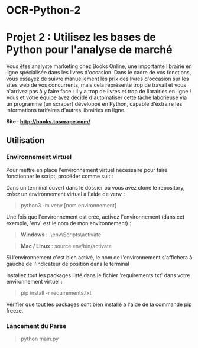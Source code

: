 ﻿# **OCR-Python-2**

# **Projet 2 :** Utilisez les bases de Python pour l'analyse de marché

Vous êtes analyste marketing chez Books Online, une importante librairie en ligne spécialisée dans les livres d'occasion. Dans le cadre de vos fonctions, vous essayez de suivre manuellement les prix des livres d'occasion sur les sites web de vos concurrents, mais cela représente trop de travail et vous n'arrivez pas à y faire face : il y a trop de livres et trop de librairies en ligne ! Vous et votre équipe avez décidé d'automatiser cette tâche laborieuse via un programme (un scraper) développé en Python, capable d'extraire les informations tarifaires d'autres librairies en ligne.

**Site : http://books.toscrape.com/**

## Utilisation

### Environnement virtuel

Pour mettre en place l'environnement virtuel nécessaire pour faire fonctionner le script, procéder comme suit :

Dans un terminal ouvert dans le dossier où vous avez cloné le repository, créez un environnement virtuel a l'aide de venv :

> python3 -m venv [nom environnement]

Une fois que l'environnement est créé, activez l'environnement (dans cet exemple, 'env' est le nom de mon environnement) :

> **Windows** : .\env\Scripts\activate

> **Mac / Linux** : source env/bin/activate

Si l'environnement c'est bien activé, le nom de l'environnement s'affichera à gauche de l'indicateur de position dans le terminal

Installez tout les packages listé dans le fichier 'requirements.txt' dans votre environnement virtuel :

> pip install -r requirements.txt

Vérifier que tout les packages sont bien installé a l'aide de la commande pip freeze.

### Lancement du Parse 

> python main.py
